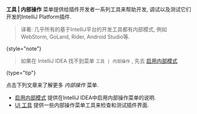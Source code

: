 [//]: # (title: 内部操作菜单)

<!-- Copyright 2000-2022 JetBrains s.r.o. and other contributors. Use of this source code is governed by the Apache 2.0 license that can be found in the LICENSE file. -->

**工具 | 内部操作** 菜单提供给插件开发者一系列工具来帮助开发, 调试以及测试它们开发的IntelliJ Platform插件.

> 译著: 几乎所有的基于IntelliJ平台的开发工具都有内部模式, 例如WebStorm, GoLand, Rider, Android Studio等.
>
{style="note"}

[//]: # (<chunk id="enable_internal_mode_tip">)

> 如果在 IntelliJ IDEA 找不到菜单 `工具 | 内部操作` , 先去 [启用内部模式](enabling_internal.md)
>
{type="tip"}

[//]: # (</chunk>)

点击下列文章来了解更多 _内部操作_ 菜单.
* [启用内部模式](enabling_internal.md) 提供在IntelliJ IDEA中启用内部操作菜单的说明.
* [UI 工具](internal_ui_sub.md) 提供一些内部操作菜单工具来检查和测试插件界面.
